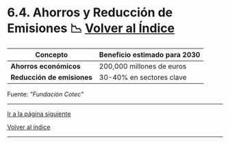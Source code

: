 # 6.4. Ahorros y Reducción de Emisiones 📉 [Volver al Índice](../indice_pisa3_C_manso.md)

| Concepto                      | Beneficio estimado para 2030 |
|--------------------------------|------------------------------|
| **Ahorros económicos**        | 200,000 millones de euros    |
| **Reducción de emisiones**    | 30-40% en sectores clave     |

Fuente: *"Fundación Cotec"*

---

[Ir a la página siguiente](./6.5_conclusion_manso.md)

[Volver al índice](../indice_pisa3_C.md)

---

